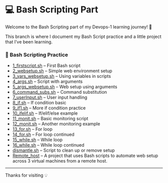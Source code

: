 # 💻 Bash Scripting Part

Welcome to the Bash Scripting part of my Devops-1 learning journey! 🚀

This branch is where I document my Bash Script practice and a little project that I’ve been learning.

### 🔧 Bash Scripting Practice

- [1_firstscript.sh](./1_firstscript.sh) – First Bash script  
- [2_websetup.sh](./2_websetup.sh) – Simple web environment setup  
- [3_vars_websetup.sh](./3_vars_websetup.sh) – Using variables in scripts  
- [4_args.sh](./4_args.sh) – Script with arguments  
- [5_args_websetup.sh](./5_args_websetup.sh) – Web setup using arguments  
- [6_command_subs.sh](./6_command_subs.sh) – Command substitution  
- [7_userInput.sh](./7_userInput.sh) – User input handling  
- [8_if.sh](./8_if.sh) – If condition basic  
- [9_if1.sh](./9_if1.sh) – More if condition practice  
- [10_ifelif.sh](./10_ifelif.sh) – If/elif/else example  
- [11_monit.sh](./11_monit.sh) – Basic monitoring script  
- [12_monit.sh](./12_monit.sh) – Another monitoring example  
- [13_for.sh](./13_for.sh) – For loop  
- [14_for.sh](./14_for.sh) – For loop continued  
- [15_while.sh](./15_while.sh) – While loop  
- [16_while.sh](./16_while.sh) – While loop continued  
- [dismantle.sh](./dismantle.sh) – Script to clean up or remove setup
- [Remote_host](./Remote_host) – A project that uses Bash scripts to automate web setup across 3 virtual machines from a remote host.
---
Thanks for visiting 💡